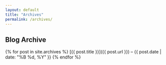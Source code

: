 ```yaml
---
layout: default
title: "Archives"
permalink: /archives/
---
```


## Blog Archive

{% for post in site.archives %}
  [{{ post.title }}]({{ post.url }}) – {{ post.date | date: "%B %d, %Y" }}
{% endfor %}